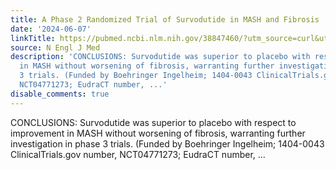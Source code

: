 ```yaml
---
title: A Phase 2 Randomized Trial of Survodutide in MASH and Fibrosis
date: '2024-06-07'
linkTitle: https://pubmed.ncbi.nlm.nih.gov/38847460/?utm_source=curl&utm_medium=rss&utm_campaign=pubmed-2&utm_content=1LIK-026Y9bjRE4xDQ231BSa89BnY4O2Rfi-9WXQd8C31C6cqE&fc=20211015124055&ff=20240608181754&v=2.18.0.post9+e462414
source: N Engl J Med
description: 'CONCLUSIONS: Survodutide was superior to placebo with respect to improvement
  in MASH without worsening of fibrosis, warranting further investigation in phase
  3 trials. (Funded by Boehringer Ingelheim; 1404-0043 ClinicalTrials.gov number,
  NCT04771273; EudraCT number, ...'
disable_comments: true
---
```

CONCLUSIONS: Survodutide was superior to placebo with respect to improvement in MASH without worsening of fibrosis, warranting further investigation in phase 3 trials. (Funded by Boehringer Ingelheim; 1404-0043 ClinicalTrials.gov number, NCT04771273; EudraCT number, ...